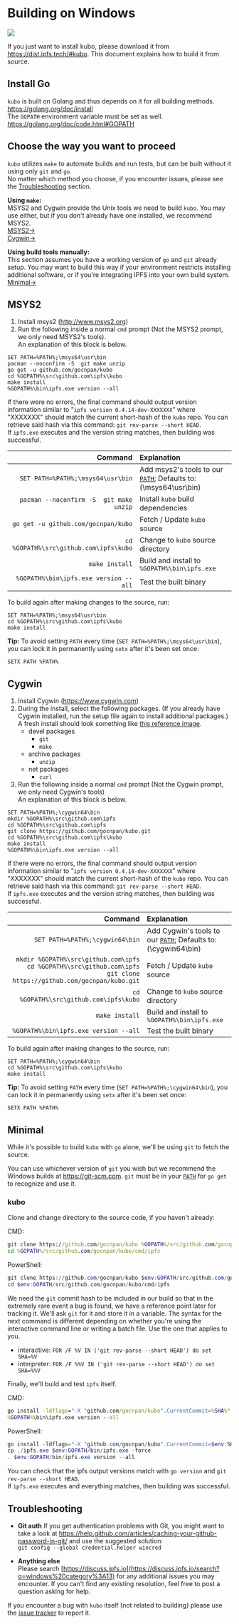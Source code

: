 # Building on Windows
![](https://ipfs.io/ipfs/QmccXW7JSZMVXidSc7tHsU6aktuaiV923q4yBGHUsdymYo/build.gif)

If you just want to install kubo, please download it from https://dist.ipfs.tech/#kubo. This document explains how to build it from source.

## Install Go
`kubo` is built on Golang and thus depends on it for all building methods.  
https://golang.org/doc/install  
The `GOPATH` environment variable must be set as well.  
https://golang.org/doc/code.html#GOPATH

## Choose the way you want to proceed
`kubo` utilizes `make` to automate builds and run tests, but can be built without it using only `git` and `go`.  
No matter which method you choose, if you encounter issues, please see the [Troubleshooting](#troubleshooting) section.  

**Using `make`:**  
MSYS2 and Cygwin provide the Unix tools we need to build `kubo`. You may use either, but if you don't already have one installed, we recommend MSYS2.  
[MSYS2→](#msys2)  
[Cygwin→](#cygwin)  

**Using build tools manually:**  
This section assumes you have a working version of `go` and `git` already setup. You may want to build this way if your environment restricts installing additional software, or if you're integrating IPFS into your own build system.  
[Minimal→](#minimal)  

## MSYS2
1. Install msys2 (http://www.msys2.org)  
2. Run the following inside a normal `cmd` prompt (Not the MSYS2 prompt, we only need MSYS2's tools).  
An explanation of this block is below.
```
SET PATH=%PATH%;\msys64\usr\bin
pacman --noconfirm -S  git make unzip
go get -u github.com/gocnpan/kubo
cd %GOPATH%\src\github.com\ipfs\kubo
make install
%GOPATH%\bin\ipfs.exe version --all
```

If there were no errors, the final command should output version information similar to "`ipfs version 0.4.14-dev-XXXXXXX`" where "XXXXXXX" should match the current short-hash of the `kubo` repo. You can retrieve said hash via this command: `git rev-parse --short HEAD`.  
If `ipfs.exe` executes and the version string matches, then building was successful.

|Command|Explanation|
| ---: | :--- |
|`SET PATH=%PATH%;\msys64\usr\bin`         |Add msys2's tools to our [`PATH`](https://ss64.com/nt/path.html); Defaults to: (\msys64\usr\bin)|
|`pacman --noconfirm -S  git make unzip`   |Install `kubo` build dependencies|
|`go get -u github.com/gocnpan/kubo`       |Fetch / Update `kubo` source|
|`cd %GOPATH%\src\github.com\ipfs\kubo` |Change to `kubo` source directory|
|`make install`                            |Build and install to `%GOPATH%\bin\ipfs.exe`|
|`%GOPATH%\bin\ipfs.exe version --all`     |Test the built binary|

To build again after making changes to the source, run:
```
SET PATH=%PATH%;\msys64\usr\bin
cd %GOPATH%\src\github.com\ipfs\kubo
make install
```

**Tip:** To avoid setting `PATH` every time (`SET PATH=%PATH%;\msys64\usr\bin`), you can lock it in permanently using `setx` after it's been set once:
```
SETX PATH %PATH%
```

## Cygwin
1. Install Cygwin (https://www.cygwin.com)  
2. During the install, select the following packages. (If you already have Cygwin installed, run the setup file again to install additional packages.) A fresh install should look something like [this reference image](https://ipfs.io/ipfs/QmaYFSQa4iHDafcebiKjm1WwuKhosoXr45HPpfaeMbCRpb/cygwin%20-%20install.png).
    - devel packages
        - `git`
        - `make`
    - archive packages
        - `unzip`
    - net packages
        - `curl`  
3. Run the following inside a normal `cmd` prompt (Not the Cygwin prompt, we only need Cygwin's tools)  
An explanation of this block is below.
```
SET PATH=%PATH%;\cygwin64\bin
mkdir %GOPATH%\src\github.com\ipfs
cd %GOPATH%\src\github.com\ipfs
git clone https://github.com/gocnpan/kubo.git
cd %GOPATH%\src\github.com\ipfs\kubo
make install
%GOPATH%\bin\ipfs.exe version --all
```

If there were no errors, the final command should output version information similar  to "`ipfs version 0.4.14-dev-XXXXXXX`" where "XXXXXXX" should match the current short-hash of the `kubo` repo. You can retrieve said hash via this command: `git rev-parse --short HEAD`.  
If `ipfs.exe` executes and the version string matches, then building was successful.

|Command|Explanation|
| ---: | :--- |
|`SET PATH=%PATH%;\cygwin64\bin`           |Add Cygwin's tools to our [`PATH`](https://ss64.com/nt/path.html); Defaults to: (\cygwin64\bin)|
|`mkdir %GOPATH%\src\github.com\ipfs`<br/>`cd %GOPATH%\src\github.com\ipfs`<br/>`git clone https://github.com/gocnpan/kubo.git`       |Fetch / Update `kubo` source|
|`cd %GOPATH%\src\github.com\ipfs\kubo` |Change to `kubo` source directory|
|`make install`                            |Build and install to `%GOPATH%\bin\ipfs.exe`|
|`%GOPATH%\bin\ipfs.exe version --all`     |Test the built binary|

To build again after making changes to the source, run:
```
SET PATH=%PATH%;\cygwin64\bin
cd %GOPATH%\src\github.com\ipfs\kubo
make install
```

**Tip:** To avoid setting `PATH` every time (`SET PATH=%PATH%;\cygwin64\bin`), you can lock it in permanently using `setx` after it's been set once:
```
SETX PATH %PATH%
```

## Minimal

While it's possible to build `kubo` with `go` alone, we'll be using `git` to fetch the source.

You can use whichever version of `git` you wish but we recommend the Windows builds at <https://git-scm.com>. `git` must be in your [`PATH`](https://ss64.com/nt/path.html) for `go get` to recognize and use it.

### kubo

Clone and change directory to the source code, if you haven't already:

CMD:
```bat
git clone https://github.com/gocnpan/kubo %GOPATH%/src/github.com/gocnpan/kubo
cd %GOPATH%/src/github.com/gocnpan/kubo/cmd/ipfs
```

PowerShell:
```powershell
git clone https://github.com/gocnpan/kubo $env:GOPATH/src/github.com/gocnpan/kubo
cd $env:GOPATH/src/github.com/gocnpan/kubo/cmd/ipfs
```

We need the `git` commit hash to be included in our build so that in the extremely rare event a bug is found, we have a reference point later for tracking it. We'll ask `git` for it and store it in a variable. The syntax for the next command is different depending on whether you're using the interactive command line or writing a batch file. Use the one that applies to you.  
- interactive: `FOR /F %V IN ('git rev-parse --short HEAD') do set SHA=%V`  
- interpreter: `FOR /F %%V IN ('git rev-parse --short HEAD') do set SHA=%%V`  

Finally, we'll build and test `ipfs` itself.

CMD:
```bat
go install -ldflags="-X "github.com/gocnpan/kubo".CurrentCommit=%SHA%"
%GOPATH%\bin\ipfs.exe version --all
```

PowerShell:
```powershell
go install -ldflags="-X "github.com/gocnpan/kubo".CurrentCommit=$env:SHA"
cp ./ipfs.exe $env:GOPATH/bin/ipfs.exe -force
. $env:GOPATH/bin/ipfs.exe version --all
```
You can check that the ipfs output versions match with `go version` and `git rev-parse --short HEAD`.  
If `ipfs.exe` executes and everything matches, then building was successful.

## Troubleshooting
- **Git auth**
If you get authentication problems with Git, you might want to take a look at https://help.github.com/articles/caching-your-github-password-in-git/ and use the suggested solution:  
`git config --global credential.helper wincred`

- **Anything else**  
Please search [https://discuss.ipfs.io](https://discuss.ipfs.io/search?q=windows%20category%3A13) for any additional issues you may encounter. If you can't find any existing resolution, feel free to post a question asking for help.

If you encounter a bug with `kubo` itself (not related to building) please use the [issue tracker](https://github.com/gocnpan/kubo/issues) to report it.
